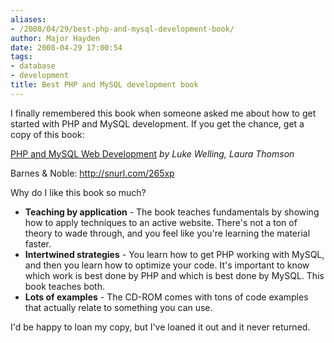 ```yaml
---
aliases:
- /2008/04/29/best-php-and-mysql-development-book/
author: Major Hayden
date: 2008-04-29 17:00:54
tags:
- database
- development
title: Best PHP and MySQL development book
---
```


I finally remembered this book when someone asked me about how to get started with PHP and MySQL development. If you get the chance, get a copy of this book:

<u>PHP and MySQL Web Development</u> _by Luke Welling, Laura Thomson_

Barnes & Noble: <http://snurl.com/265xp>

Why do I like this book so much?

  * **Teaching by application** - The book teaches fundamentals by showing how to apply techniques to an active website. There's not a ton of theory to wade through, and you feel like you're learning the material faster.
  * **Intertwined strategies** - You learn how to get PHP working with MySQL, and then you learn how to optimize your code. It's important to know which work is best done by PHP and which is best done by MySQL. This book teaches both.
  * **Lots of examples** - The CD-ROM comes with tons of code examples that actually relate to something you can use.

I'd be happy to loan my copy, but I've loaned it out and it never returned.